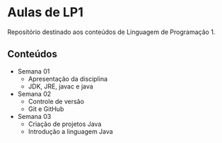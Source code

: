 # Aulas de LP1

Repositório destinado aos conteúdos de Linguagem de Programação 1.

## Conteúdos

-  Semana 01
    - Apresentação da disciplina
    - JDK, JRE, javac e java
- Semana 02
    - Controle de versão
    - Git e GitHub
- Semana 03
    - Criação de projetos Java
    - Introdução a linguagem Java